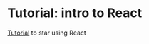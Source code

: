 # Tutorial: intro to React

[Tutorial](https://reactjs.org/tutorial/tutorial.html) to star using React